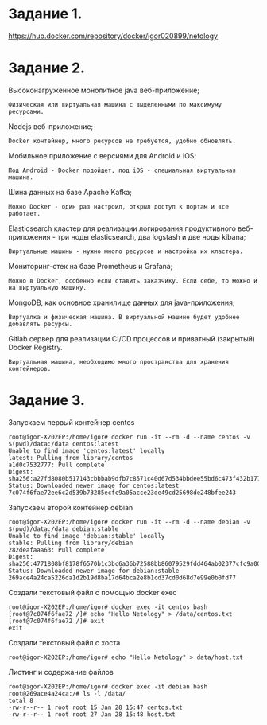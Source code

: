 Задание 1.
=======================

https://hub.docker.com/repository/docker/igor020899/netology

Задание 2.
========================

Высоконагруженное монолитное java веб-приложение;

    Физическая или виртуальная машина с выделенными по максимуму ресурсами.

Nodejs веб-приложение;

    Docker контейнер, много ресурсов не требуется, удобно обновлять.

Мобильное приложение c версиями для Android и iOS;

    Под Android - Docker подойдет, под iOS - специальная виртуальная машина.

Шина данных на базе Apache Kafka;

    Можно Docker - один раз настроил, открыл доступ к портам и все работает.

Elasticsearch кластер для реализации логирования продуктивного веб-приложения - три ноды elasticsearch, два logstash и две ноды kibana;

    Виртуальные машины - нужно много ресурсов и настройка их кластера.

Мониторинг-стек на базе Prometheus и Grafana;

    Можно в Docker, особенно если ставить заказчику. Если себе, то можно и на виртуальную машину.

MongoDB, как основное хранилище данных для java-приложения;

    Виртуалка и физическая машина. В виртуальной машине будет удобнее добавлять ресурсы.

Gitlab сервер для реализации CI/CD процессов и приватный (закрытый) Docker Registry.

    Виртуальная машина, необходимо много пространства для хранения контейнеров.


Задание 3.
=======================

Запускаем первый контейнер centos

    root@igor-X202EP:/home/igor# docker run -it --rm -d --name centos -v $(pwd)/data:/data centos:latest
    Unable to find image 'centos:latest' locally
    latest: Pulling from library/centos
    a1d0c7532777: Pull complete 
    Digest: sha256:a27fd8080b517143cbbbab9dfb7c8571c40d67d534bbdee55bd6c473f432b177
    Status: Downloaded newer image for centos:latest
    7c074f6fae72ee6c2d539b73285ecfc9a05acce23de49cd25698de248bfee243

Запускаем второй контейнер debian

    root@igor-X202EP:/home/igor# docker run -it --rm -d --name debian -v $(pwd)/data:/data debian:stable
    Unable to find image 'debian:stable' locally
    stable: Pulling from library/debian
    282deafaaa63: Pull complete 
    Digest: sha256:4771808bf8178f6570b1c3bc6a36b72588bb86079529fdd464ab02377cfc9a00
    Status: Downloaded newer image for debian:stable
    269ace4a24ca5226da1d2b19d8ba17d64bca2e8b1cd37cd0d68d7e99e0b0fd77

Создали текстовый файл с помощью docker exec

    root@igor-X202EP:/home/igor# docker exec -it centos bash
    [root@7c074f6fae72 /]# echo "Hello Netology" > /data/centos.txt
    [root@7c074f6fae72 /]# exit
    exit

Создали текстовый файл с хоста

    root@igor-X202EP:/home/igor# echo "Hello Netology" > data/host.txt

Листинг и содержание файлов

    root@igor-X202EP:/home/igor# docker exec -it debian bash
    root@269ace4a24ca:/# ls -l /data/
    total 8
    -rw-r--r-- 1 root root 15 Jan 28 15:47 centos.txt
    -rw-r--r-- 1 root root 27 Jan 28 15:48 host.txt
